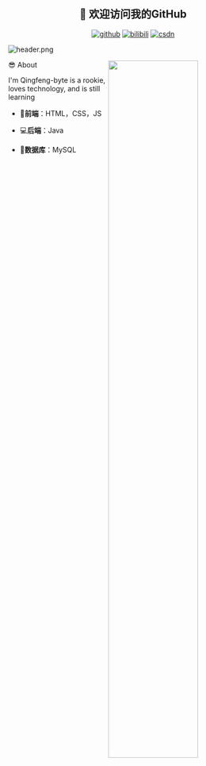 <h2 align="center">👋 欢迎访问我的GitHub</h2>
<p align="center">
  <a href="https://github.com/Qingfeng-byte/Qingfeng-byte"><img src="https://img.shields.io/badge/-GitHub-black?style=flat&logo=github" alt="github"></a>
 <a href="https://space.bilibili.com/477952197"><img src="https://img.shields.io/badge/-bilibili-blue?style=flat&logo=bilibili" alt="bilibili"></a>
  <a href="https://blog.csdn.net/m0_49436388?spm=1000.2115.3001.5343"><img src="https://img.shields.io/badge/%E6%B7%BB%E7%A0%96%E5%8A%A0%E7%93%A6%E5%91%80-CSDN-fc1944" alt="csdn"></a>
</p>

![header.png](https://ossbao.oss-cn-qingdao.aliyuncs.com/github/header.png)

<img align="right" width="60%" src="https://github-readme-stats.vercel.app/api?username=Qingfeng-byte&theme=radical&show_icons=true">:sunglasses: About

I'm Qingfeng-byte is a rookie, loves technology, and is still learning

- 📝**前端**：HTML，CSS，JS

- 💻**后端**：Java

- 💼**数据库**：MySQL

  



